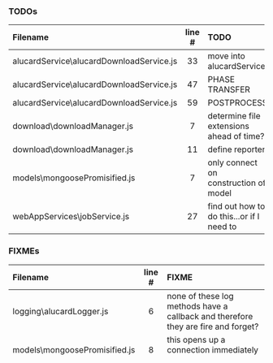 ### TODOs
| Filename | line # | TODO
|:------|:------:|:------
| alucardService\alucardDownloadService.js | 33 | move into alucardService
| alucardService\alucardDownloadService.js | 47 | PHASE TRANSFER
| alucardService\alucardDownloadService.js | 59 | POSTPROCESS
| download\downloadManager.js | 7 | determine file extensions ahead of time?
| download\downloadManager.js | 11 | define reporter
| models\mongoosePromisified.js | 7 | only connect on construction of model
| webAppServices\jobService.js | 27 | find out how to do this...or if I need to

### FIXMEs
| Filename | line # | FIXME
|:------|:------:|:------
| logging\alucardLogger.js | 6 | none of these log methods have a callback and therefore they are fire and forget?
| models\mongoosePromisified.js | 8 | this opens up a connection immediately when imported.
| utility\asyncTools.js | 4 | This can't be tested so I'm not sure if it works
| utility\stringifyStream.js | 22 | this doesnt work. It needs to break it up into an array of objects